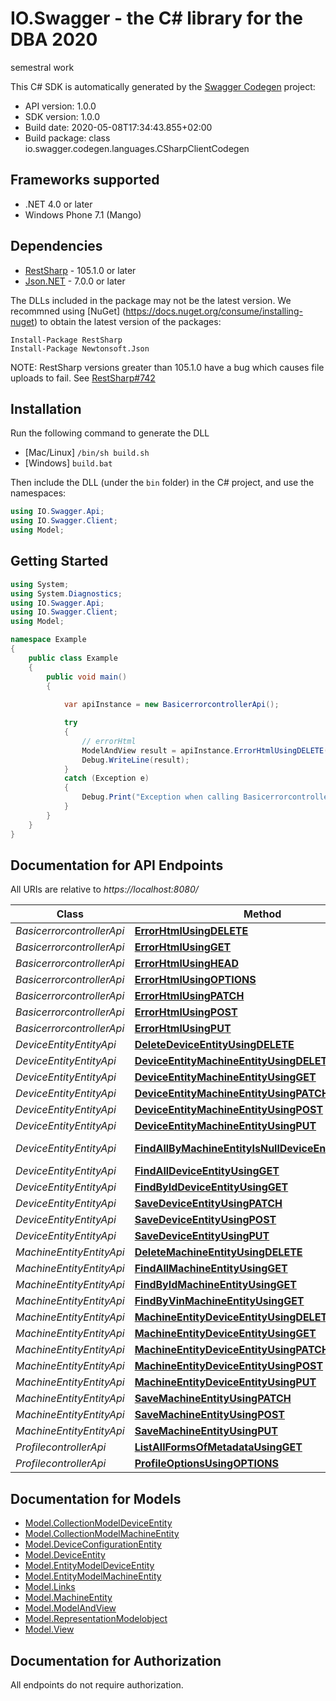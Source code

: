 # IO.Swagger - the C# library for the DBA 2020

semestral work

This C# SDK is automatically generated by the [Swagger Codegen](https://github.com/swagger-api/swagger-codegen) project:

- API version: 1.0.0
- SDK version: 1.0.0
- Build date: 2020-05-08T17:34:43.855+02:00
- Build package: class io.swagger.codegen.languages.CSharpClientCodegen

## Frameworks supported
- .NET 4.0 or later
- Windows Phone 7.1 (Mango)

## Dependencies
- [RestSharp](https://www.nuget.org/packages/RestSharp) - 105.1.0 or later
- [Json.NET](https://www.nuget.org/packages/Newtonsoft.Json/) - 7.0.0 or later

The DLLs included in the package may not be the latest version. We recommned using [NuGet] (https://docs.nuget.org/consume/installing-nuget) to obtain the latest version of the packages:
```
Install-Package RestSharp
Install-Package Newtonsoft.Json
```

NOTE: RestSharp versions greater than 105.1.0 have a bug which causes file uploads to fail. See [RestSharp#742](https://github.com/restsharp/RestSharp/issues/742)

## Installation
Run the following command to generate the DLL
- [Mac/Linux] `/bin/sh build.sh`
- [Windows] `build.bat`

Then include the DLL (under the `bin` folder) in the C# project, and use the namespaces:
```csharp
using IO.Swagger.Api;
using IO.Swagger.Client;
using Model;
```

## Getting Started

```csharp
using System;
using System.Diagnostics;
using IO.Swagger.Api;
using IO.Swagger.Client;
using Model;

namespace Example
{
    public class Example
    {
        public void main()
        {
            
            var apiInstance = new BasicerrorcontrollerApi();

            try
            {
                // errorHtml
                ModelAndView result = apiInstance.ErrorHtmlUsingDELETE();
                Debug.WriteLine(result);
            }
            catch (Exception e)
            {
                Debug.Print("Exception when calling BasicerrorcontrollerApi.ErrorHtmlUsingDELETE: " + e.Message );
            }
        }
    }
}
```

<a name="documentation-for-api-endpoints"></a>
## Documentation for API Endpoints

All URIs are relative to *https://localhost:8080/*

Class | Method | HTTP request | Description
------------ | ------------- | ------------- | -------------
*BasicerrorcontrollerApi* | [**ErrorHtmlUsingDELETE**](docs/BasicerrorcontrollerApi.md#errorhtmlusingdelete) | **DELETE** /error | errorHtml
*BasicerrorcontrollerApi* | [**ErrorHtmlUsingGET**](docs/BasicerrorcontrollerApi.md#errorhtmlusingget) | **GET** /error | errorHtml
*BasicerrorcontrollerApi* | [**ErrorHtmlUsingHEAD**](docs/BasicerrorcontrollerApi.md#errorhtmlusinghead) | **HEAD** /error | errorHtml
*BasicerrorcontrollerApi* | [**ErrorHtmlUsingOPTIONS**](docs/BasicerrorcontrollerApi.md#errorhtmlusingoptions) | **OPTIONS** /error | errorHtml
*BasicerrorcontrollerApi* | [**ErrorHtmlUsingPATCH**](docs/BasicerrorcontrollerApi.md#errorhtmlusingpatch) | **PATCH** /error | errorHtml
*BasicerrorcontrollerApi* | [**ErrorHtmlUsingPOST**](docs/BasicerrorcontrollerApi.md#errorhtmlusingpost) | **POST** /error | errorHtml
*BasicerrorcontrollerApi* | [**ErrorHtmlUsingPUT**](docs/BasicerrorcontrollerApi.md#errorhtmlusingput) | **PUT** /error | errorHtml
*DeviceEntityEntityApi* | [**DeleteDeviceEntityUsingDELETE**](docs/DeviceEntityEntityApi.md#deletedeviceentityusingdelete) | **DELETE** /deviceEntities/{id} | deleteDeviceEntity
*DeviceEntityEntityApi* | [**DeviceEntityMachineEntityUsingDELETE**](docs/DeviceEntityEntityApi.md#deviceentitymachineentityusingdelete) | **DELETE** /deviceEntities/{id}/machineEntity | deviceEntityMachineEntity
*DeviceEntityEntityApi* | [**DeviceEntityMachineEntityUsingGET**](docs/DeviceEntityEntityApi.md#deviceentitymachineentityusingget) | **GET** /deviceEntities/{id}/machineEntity | deviceEntityMachineEntity
*DeviceEntityEntityApi* | [**DeviceEntityMachineEntityUsingPATCH**](docs/DeviceEntityEntityApi.md#deviceentitymachineentityusingpatch) | **PATCH** /deviceEntities/{id}/machineEntity | deviceEntityMachineEntity
*DeviceEntityEntityApi* | [**DeviceEntityMachineEntityUsingPOST**](docs/DeviceEntityEntityApi.md#deviceentitymachineentityusingpost) | **POST** /deviceEntities/{id}/machineEntity | deviceEntityMachineEntity
*DeviceEntityEntityApi* | [**DeviceEntityMachineEntityUsingPUT**](docs/DeviceEntityEntityApi.md#deviceentitymachineentityusingput) | **PUT** /deviceEntities/{id}/machineEntity | deviceEntityMachineEntity
*DeviceEntityEntityApi* | [**FindAllByMachineEntityIsNullDeviceEntityUsingGET**](docs/DeviceEntityEntityApi.md#findallbymachineentityisnulldeviceentityusingget) | **GET** /deviceEntities/search/findAllByMachineEntityIsNull | findAllByMachineEntityIsNullDeviceEntity
*DeviceEntityEntityApi* | [**FindAllDeviceEntityUsingGET**](docs/DeviceEntityEntityApi.md#findalldeviceentityusingget) | **GET** /deviceEntities | findAllDeviceEntity
*DeviceEntityEntityApi* | [**FindByIdDeviceEntityUsingGET**](docs/DeviceEntityEntityApi.md#findbyiddeviceentityusingget) | **GET** /deviceEntities/{id} | findByIdDeviceEntity
*DeviceEntityEntityApi* | [**SaveDeviceEntityUsingPATCH**](docs/DeviceEntityEntityApi.md#savedeviceentityusingpatch) | **PATCH** /deviceEntities/{id} | saveDeviceEntity
*DeviceEntityEntityApi* | [**SaveDeviceEntityUsingPOST**](docs/DeviceEntityEntityApi.md#savedeviceentityusingpost) | **POST** /deviceEntities | saveDeviceEntity
*DeviceEntityEntityApi* | [**SaveDeviceEntityUsingPUT**](docs/DeviceEntityEntityApi.md#savedeviceentityusingput) | **PUT** /deviceEntities/{id} | saveDeviceEntity
*MachineEntityEntityApi* | [**DeleteMachineEntityUsingDELETE**](docs/MachineEntityEntityApi.md#deletemachineentityusingdelete) | **DELETE** /machineEntities/{id} | deleteMachineEntity
*MachineEntityEntityApi* | [**FindAllMachineEntityUsingGET**](docs/MachineEntityEntityApi.md#findallmachineentityusingget) | **GET** /machineEntities | findAllMachineEntity
*MachineEntityEntityApi* | [**FindByIdMachineEntityUsingGET**](docs/MachineEntityEntityApi.md#findbyidmachineentityusingget) | **GET** /machineEntities/{id} | findByIdMachineEntity
*MachineEntityEntityApi* | [**FindByVinMachineEntityUsingGET**](docs/MachineEntityEntityApi.md#findbyvinmachineentityusingget) | **GET** /machineEntities/search/findByVin | findByVinMachineEntity
*MachineEntityEntityApi* | [**MachineEntityDeviceEntityUsingDELETE**](docs/MachineEntityEntityApi.md#machineentitydeviceentityusingdelete) | **DELETE** /machineEntities/{id}/deviceEntity | machineEntityDeviceEntity
*MachineEntityEntityApi* | [**MachineEntityDeviceEntityUsingGET**](docs/MachineEntityEntityApi.md#machineentitydeviceentityusingget) | **GET** /machineEntities/{id}/deviceEntity | machineEntityDeviceEntity
*MachineEntityEntityApi* | [**MachineEntityDeviceEntityUsingPATCH**](docs/MachineEntityEntityApi.md#machineentitydeviceentityusingpatch) | **PATCH** /machineEntities/{id}/deviceEntity | machineEntityDeviceEntity
*MachineEntityEntityApi* | [**MachineEntityDeviceEntityUsingPOST**](docs/MachineEntityEntityApi.md#machineentitydeviceentityusingpost) | **POST** /machineEntities/{id}/deviceEntity | machineEntityDeviceEntity
*MachineEntityEntityApi* | [**MachineEntityDeviceEntityUsingPUT**](docs/MachineEntityEntityApi.md#machineentitydeviceentityusingput) | **PUT** /machineEntities/{id}/deviceEntity | machineEntityDeviceEntity
*MachineEntityEntityApi* | [**SaveMachineEntityUsingPATCH**](docs/MachineEntityEntityApi.md#savemachineentityusingpatch) | **PATCH** /machineEntities/{id} | saveMachineEntity
*MachineEntityEntityApi* | [**SaveMachineEntityUsingPOST**](docs/MachineEntityEntityApi.md#savemachineentityusingpost) | **POST** /machineEntities | saveMachineEntity
*MachineEntityEntityApi* | [**SaveMachineEntityUsingPUT**](docs/MachineEntityEntityApi.md#savemachineentityusingput) | **PUT** /machineEntities/{id} | saveMachineEntity
*ProfilecontrollerApi* | [**ListAllFormsOfMetadataUsingGET**](docs/ProfilecontrollerApi.md#listallformsofmetadatausingget) | **GET** /profile | listAllFormsOfMetadata
*ProfilecontrollerApi* | [**ProfileOptionsUsingOPTIONS**](docs/ProfilecontrollerApi.md#profileoptionsusingoptions) | **OPTIONS** /profile | profileOptions


<a name="documentation-for-models"></a>
## Documentation for Models

 - [Model.CollectionModelDeviceEntity](docs/CollectionModelDeviceEntity.md)
 - [Model.CollectionModelMachineEntity](docs/CollectionModelMachineEntity.md)
 - [Model.DeviceConfigurationEntity](docs/DeviceConfigurationEntity.md)
 - [Model.DeviceEntity](docs/DeviceEntity.md)
 - [Model.EntityModelDeviceEntity](docs/EntityModelDeviceEntity.md)
 - [Model.EntityModelMachineEntity](docs/EntityModelMachineEntity.md)
 - [Model.Links](docs/Links.md)
 - [Model.MachineEntity](docs/MachineEntity.md)
 - [Model.ModelAndView](docs/ModelAndView.md)
 - [Model.RepresentationModelobject](docs/RepresentationModelobject.md)
 - [Model.View](docs/View.md)


## Documentation for Authorization

All endpoints do not require authorization.
